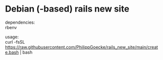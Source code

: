 # Debian (-based) rails new site  

dependencies:  
rbenv  

usage:  
curl -fsSL https://raw.githubusercontent.com/PhilippGoecke/rails_new_site/main/create.bash | bash  
